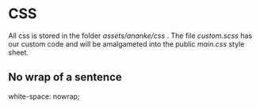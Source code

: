 # CSS
All css is stored in the folder *assets/ananke/css* . The file *custom.scss* has our custom code and will be amalgameted into the public *main.css* style sheet.

## No wrap of a sentence
white-space: nowrap;